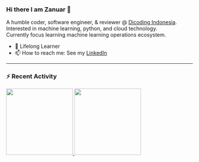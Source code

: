 ### Hi there I am Zanuar 👋

<!--
**zanuarts/zanuarts** is a ✨ _special_ ✨ repository because its `README.md` (this file) appears on your GitHub profile.

Here are some ideas to get you started:

- 🔭 I’m currently working on ...
- 🌱 I’m currently learning ...
- 👯 I’m looking to collaborate on ...
- 🤔 I’m looking for help with ...
- 💬 Ask me about ...
- 📫 How to reach me: ...
- 😄 Pronouns: ...
- ⚡ Fun fact: ...
-->

A humble coder, software engineer, & reviewer @ [Dicoding Indonesia](https://www.dicoding.com).<br> 
Interested in machine learning, python, and cloud technology.<br>
Currently focus learning machine learning operations ecosystem.

- 🌱 Lifelong Learner<br>
- 📫 How to reach me: See my <a href="https://www.linkedin.com/in/zanuar-er">LinkedIn</a> 

---

### :zap: Recent Activity

<p align="left">
<a href="https://github.com/dimasmds">
  <img height="180em" src="https://github-readme-stats-eight-theta.vercel.app/api?username=zanuarts&show_icons=true&theme=dark&include_all_commits=true&count_private=true"/>
  <img height="180em" src="https://github-readme-stats-eight-theta.vercel.app/api/top-langs/?username=zanuarts&layout=compact&langs_count=8&theme=dark&hide=jupyter%20notebook,html,css"/>
</a>
</p>
